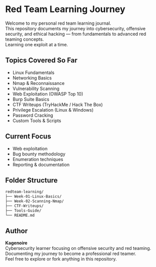 # Red Team Learning Journey

Welcome to my personal red team learning journal.  
This repository documents my journey into cybersecurity, offensive security, and ethical hacking — from fundamentals to advanced red teaming concepts.  
Learning one exploit at a time.


## Topics Covered So Far

- Linux Fundamentals
- Networking Basics
- Nmap & Reconnaissance
- Vulnerability Scanning
- Web Exploitation (OWASP Top 10)
- Burp Suite Basics
- CTF Writeups (TryHackMe / Hack The Box)
- Privilege Escalation (Linux & Windows)
- Password Cracking
- Custom Tools & Scripts


## Current Focus

- Web exploitation
- Bug bounty methodology
- Enumeration techniques
- Reporting & documentation


## Folder Structure

```bash
redteam-learning/
├── Week-01-Linux-Basics/
├── Week-02-Scanning-Nmap/
├── CTF-Writeups/
├── Tools-Guide/
└── README.md
```

## Author

**Kagenoire**  
Cybersecurity learner focusing on offensive security and red teaming.  
Documenting my journey to become a professional red teamer.  
Feel free to explore or fork anything in this repository.


